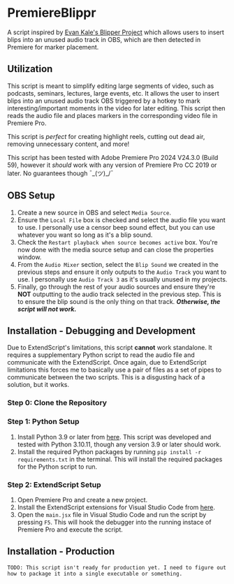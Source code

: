 # PremiereBlippr
A script inspired by [Evan Kale's Blipper Project](https://github.com/evankale/Blipper) which allows users to insert blips into an unused audio track in OBS, which are then detected in Premiere for marker placement. 

## Utilization

This script is meant to simplify editing large segments of video, such as podcasts, seminars, lectures, large events, etc. It allows the user to insert blips into an unused audio track OBS triggered by a hotkey to mark interesting/important moments in the video for later editing. This script then reads the audio file and places markers in the corresponding video file in Premiere Pro.

This script is *perfect* for creating highlight reels, cutting out dead air, removing unnecessary content, and more! 

This script has been tested with Adobe Premiere Pro 2024 V24.3.0 (Build 59), however it *should* work with any version of Premiere Pro CC 2019 or later. No guarantees though ¯\_(ツ)_/¯

## OBS Setup

1. Create a new source in OBS and select `Media Source`.
2. Ensure the `Local File` box is checked and select the audio file you want to use. I personally use a censor beep sound effect, but you can use whatever you want so long as it's a blip sound.
3. Check the `Restart playback when source becomes active` box. You're now done with the media source setup and can close the properties window.
4. From the `Audio Mixer` section, select the `Blip Sound` we created in the previous steps and ensure it only outputs to the `Audio Track` you want to use. I personally use `Audio Track 3` as it's usually unused in my projects.
5. Finally, go through the rest of your audio sources and ensure they're **NOT** outputting to the audio track selected in the previous step. This is to ensure the blip sound is the only thing on that track. ***__Otherwise, the script will not work.__***

## Installation - Debugging and Development

Due to ExtendScript's limitations, this script **cannot** work standalone. It requires a supplementary Python script to read the audio file and communicate with the ExtendScript. Once again, due to ExtendScript limitations this forces me to basically use a pair of files as a set of pipes to communicate between the two scripts. This is a disgusting hack of a solution, but it works.

### Step 0: Clone the Repository

### Step 1: Python Setup

1. Install Python 3.9 or later from [here](https://www.python.org/downloads/). This script was developed and tested with Python 3.10.11, though any version 3.9 or later should work.
2. Install the required Python packages by running `pip install -r requirements.txt` in the terminal. This will install the required packages for the Python script to run.

### Step 2: ExtendScript Setup

1. Open Premiere Pro and create a new project.
2. Install the ExtendScript extensions for Visual Studio Code from [here](https://marketplace.visualstudio.com/items?itemName=Adobe.extendscript-debug).
3. Open the `main.jsx` file in Visual Studio Code and run the script by pressing `F5`. This will hook the debugger into the running instace of Premiere Pro and execute the script.

## Installation - Production

`TODO: This script isn't ready for production yet. I need to figure out how to package it into a single executable or something.`